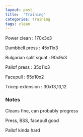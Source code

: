 ```yaml
---
layout: post
title:  'Training'
categories: training
tags: clean
---
```


Power clean : 170x3x3

Dumbbell press : 45x11x3

Bulgarian split squat : 90x9x3

Pallof press  : 35x11x3

Facepull  : 65x10x2

Tricep extension  : 30x13,13,12


### Notes

Cleans fine, can probably progress

Press, BSS, facepull good

Pallof kinda hard
